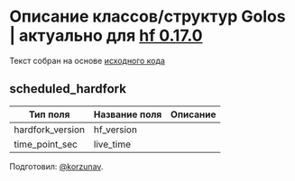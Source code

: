 # Описание классов/структур Golos | актуально для [hf 0.17.0](https://github.com/GolosChain/golos/releases/tag/v0.17.0)
Текст собран на основе [исходного кода](https://github.com/GolosChain/golos/tree/master/plugins/database_api/include/golos/plugins/database_api/plugin.hpp)

## scheduled_hardfork


|Тип поля|Название поля|Описание|
|--------|-------------|--------|
|hardfork_version|hf_version||
|time_point_sec|live_time||

Подготовил: [@korzunav](https://golos.io/@korzunav).

